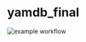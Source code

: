 # yamdb_final
![example workflow](https://github.com/sdvkam/yamdb_final/actions/workflows/yamdb_workflow.yml/badge.svg)

